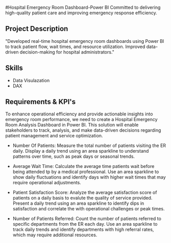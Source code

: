 #Hospital Emergency Room Dashboard-Power BI
Committed to delivering high-quality patient care and improving emergency response efficiency.

## Project Description
"Developed real-time hospital emergency room dashboards using Power BI to track patient flow, wait times, and resource utilization. Improved data-driven decision-making for hospital administrators."

## Skills
- Data Visulazation
- DAX

## Requirements & KPI's
To enhance operational efficiency and provide actionable insights into emergency room performance, we need to create a Hospital Emergency Room Analysis Dashboard in Power BI. This solution will enable stakeholders to track, analysis, and make data-driven decisions regarding patient management and service optimization.

- Number Of Patients:
Measure the total number of patients visiting the ER daily.
Display a daily trend using an area sparkline to understand patterns over time, such as peak days or seasonal trends.

- Average Wait Time:
Calculate the average time patients wait before being attended tp by a medical professional.
Use an area sparkline to show daily fluctuations and identify days with higher wait times that may require operational adjustments.

- Patient Satisfaction Score:
Analyze the average satisfaction score of patients on a daily basis to evalute the quality of service provided.
Present a daily trend using an area sparkline to identify dips in satisfaction and correlate the with operational challenges or peak times.

- Number of Patients Referred:
Count the number of patients referred to specific departments from the ER each day.
Use an area sparkline to track daily trends and identify departments with high referral rates, which may require additional resources.



